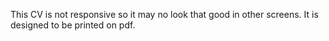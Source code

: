This CV is not responsive so it may no look that good in other screens. It is designed to be printed on pdf.